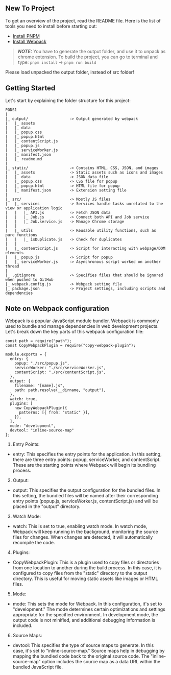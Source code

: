 ## New To Project

To get an overview of the project, read the README file. Here is the list of tools you need to install before starting out:

- [Install PNPM](https://pnpm.io/installation)
- [Install Webpack](https://webpack.js.org/guides/getting-started/)

> **_NOTE:_** You have to generate the output folder, and use it to unpack as chrome extension. To build the project, you can go to terminal and type: ```pnpm install``` -> ```pnpm run build```


Please load unpacked the output folder, instead of src folder!

## Getting Started

Let's start by explaining the folder structure for this project:

```
PODS1
|
|_ output/                  -> Output generated by webpack
|   |_ assets
|   |_ data
|   |_ popup.css
|   |_ popup.html
|   |_ contentScript.js
|   |_ popup.js
|   |_ serviceWorker.js
|   |_ manifest.json
|   |_ readme.md
|
|_ static/                  -> Contains HTML, CSS, JSON, and images
|   |_ assets               -> Static assets such as icons and images
|   |_ data                 -> JSON data file
|   |_ popup.css            -> CSS file for popup
|   |_ popup.html           -> HTML file for popup
|   |_ manifest.json        -> Extension setting file
|
|_ src/                     -> Mostly JS files
|   |_ services             -> Services handle tasks unrelated to the view or application logic
|   |   |_ API.js           -> Fetch JSON data
|   |   |_ Job.js           -> Connect both API and Job service
|   |   |_ Job.service.js   -> Manage Chrome storage 
|   |    
|   |_ utils                -> Reusable utility functions, such as pure functions
|   |   |_ isDuplicate.js   -> Check for duplicates
|   |
|   |_ contentScript.js     -> Script for interacting with webpage/DOM elements
|   |_ popup.js             -> Script for popup
|   |_ serviceWorker.js     -> Asynchronous script worked on another thread
|
|_ .gitignore               -> Specifies files that should be ignored when pushed to GitHub
|_ webpack.config.js        -> Webpack setting file
|_ package.json             -> Project settings, including scripts and dependencies

```

## Note on Webpack configuration


Webpack is a popular JavaScript module bundler. Webpack is commonly used to bundle and manage dependencies in web development projects. Let's break down the key parts of this webpack configuration file:

```
const path = require("path");
const CopyWebpackPlugin = require("copy-webpack-plugin");

module.exports = {
  entry: {
    popup: "./src/popup.js",
    serviceWorker: "./src/serviceWorker.js",
    contentScript: "./src/contentScript.js",
  },
  output: {
    filename: "[name].js",
    path: path.resolve(__dirname, "output"),
  },
  watch: true,
  plugins: [
    new CopyWebpackPlugin({
      patterns: [{ from: "static" }],
    }),
  ],
  mode: "development",
  devtool: "inline-source-map"
};
```

1. Entry Points:

- entry: This specifies the entry points for the application. In this setting, there are three entry points: popup, serviceWorker, and contentScript. These are the starting points where Webpack will begin its bundling process.

2. Output:

- output: This specifies the output configuration for the bundled files. In this setting, the bundled files will be named after their corresponding entry points (popup.js, serviceWorker.js, contentScript.js) and will be placed in the "output" directory.

3. Watch Mode:

- watch: This is set to true, enabling watch mode. In watch mode, Webpack will keep running in the background, monitoring the source files for changes. When changes are detected, it will automatically recompile the code.

4. Plugins:

- CopyWebpackPlugin: This is a plugin used to copy files or directories from one location to another during the build process. In this case, it is configured to copy files from the "static" directory to the output directory. This is useful for moving static assets like images or HTML files.

5. Mode:

- mode: This sets the mode for Webpack. In this configuration, it's set to "development." The mode determines certain optimizations and settings appropriate for the specified environment. In development mode, the output code is not minified, and additional debugging information is included.

6. Source Maps: 

- devtool: This specifies the type of source maps to generate. In this case, it's set to "inline-source-map." Source maps help in debugging by mapping the bundled code back to the original source code. The "inline-source-map" option includes the source map as a data URL within the bundled JavaScript file.

